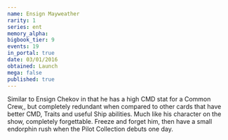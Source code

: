 ```yaml
---
name: Ensign Mayweather
rarity: 1
series: ent
memory_alpha:
bigbook_tier: 9
events: 19
in_portal: true
date: 03/01/2016
obtained: Launch
mega: false
published: true
---
```


Similar to Ensign Chekov in that he has a high CMD stat for a Common Crew,, but completely redundant when compared to other cards that have better CMD, Traits and useful Ship abilities. Much like his character on the show, completely forgettable. Freeze and forget him, then have a small endorphin rush when the Pilot Collection debuts one day.
